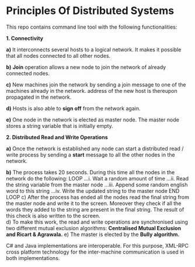 # Principles Of Distributed Systems

This repo contains command line tool with the following functionalities:

**1. Connectivity**

**a)** It interconnects several hosts to a logical network. It makes it possible that all nodes connected to all other nodes.  

**b)** **Join** operation allows a new node to join the network of already connected nodes.

**c)** New machines join the network by sending a join message to one of the machines already in the network. 
address of the new host is thereupon propagated in the network.

**d)** Hosts is also able to **sign off** from the network again.

**e)** One node in the network is elected as master node. The master node stores a string variable that is initially empty.

**2. Distributed Read and Write Operations**

**a)** Once the network is established any node can start a distributed read / write process by 
sending a **start** message to all the other nodes in the network. 

**b)** The  process  takes  20  seconds.  During  this  time  all  the  nodes 
in  the  network  do  the following: 
LOOP
...i.   Wait a random amount of time 
...ii.  Read the string variable from the master node 
...iii. Append some random english word to this string 
...iv.  Write the updated string to the master node 
END LOOP
c) After the process has ended all the nodes read the final string from the master node and write  it  to  the  screen.
Moreover  they  check  if  all  the  words  they  added  to  the  string  are present in the final string.
The result of this check is also written to the screen.  
d) To make this work, the read and write operations are synchronised using two  different  mutual 
exclusion algorithms: **Centralised Mutual Exclusion and Ricart & Agrawala.**
e) The master is elected by the **Bully algorithm.**

C# and Java implementations  are  interoperable.  For  this  purpose,  XML-RPC cross platform technology 
for the inter-machine communication is used in both implementations.
